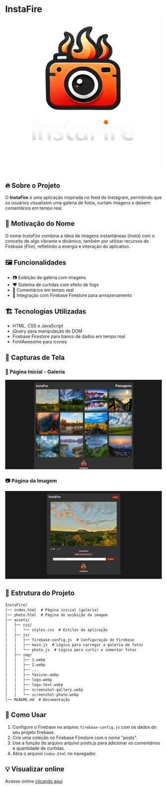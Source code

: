 # InstaFire ![Logo](assets/img/logo.webp)

## 🔥 Sobre o Projeto

O **InstaFire** é uma aplicação inspirada no feed do Instagram, permitindo que os usuários visualizem uma galeria de fotos, curtam imagens e deixem comentários em tempo real.

## 🚀 Motivação do Nome

O nome *InstaFire* combina a ideia de imagens instantâneas (*Insta*) com o conceito de algo vibrante e dinâmico, também por utilizar recursos do Firebase (*Fire*), refletindo a energia e interação do aplicativo.

## 🖼️ Funcionalidades

- 📷 Exibição de galeria com imagens
- ❤️ Sistema de curtidas com efeito de fogo
- 💬 Comentários em tempo real
- 🔗 Integração com Firebase Firestore para armazenamento

## 🏗️ Tecnologias Utilizadas

- HTML, CSS e JavaScript
- jQuery para manipulação do DOM
- Firebase Firestore para banco de dados em tempo real
- FontAwesome para ícones

## 📸 Capturas de Tela

### 🎨 Página Inicial - Galeria
![Galeria](assets/img/screenshot-gallery.webp)

### 📷 Página da Imagem
![Imagem Detalhada](assets/img/screenshot-photo.webp)

## 📂 Estrutura do Projeto
```
InstaFire/
│── index.html  # Página inicial (galeria)
│── photo.html  # Página de exibição da imagem
│── assets/
│   ├── css/
│   │   └── styles.css  # Estilos da aplicação
│   ├── js/
│   │   ├── firebase-config.js  # Configuração do Firebase
│   │   ├── main.js  # Lógica para carregar a galeria de fotos
│   │   └── photo.js  # Lógica para curtir e comentar fotos
│   ├── img/
│   │   ├── 1.webp
│   │   ├── 2.webp
│   │   ├── ...
│   │   ├── favicon.webp
│   │   ├── logo.webp
│   │   ├── logo-text.webp
│   │   ├── screenshot-gallery.webp
│   │   └── screenshot-photo.webp
│── README.md  # Documentação
```

## 📜 Como Usar

1. Configure o Firebase no arquivo `firebase-config.js` com os dados do seu projeto firebase.
2. Crie uma coleção no Firebase Firestore com o nome "posts".
3. Use a função do arquivo arquivo posts.js para adicionar os comentários e quantidade de curtidas.
4. Abra o arquivo `index.html` no navegador.

## 💡 Visualizar online

Acesse online [clicando aqui](https://instafire.vercel.app/)
